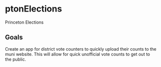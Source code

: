 # ptonElections
Princeton Elections

## Goals

Create an app for district vote counters to quickly upload their counts to the muni website. This will allow for quick unofficial vote counts to get out to the public.
